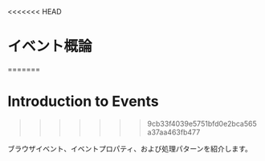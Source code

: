 <<<<<<< HEAD
# イベント概論
=======
# Introduction to Events
>>>>>>> 9cb33f4039e5751bfd0e2bca565a37aa463fb477

ブラウザイベント、イベントプロパティ、および処理パターンを紹介します。
